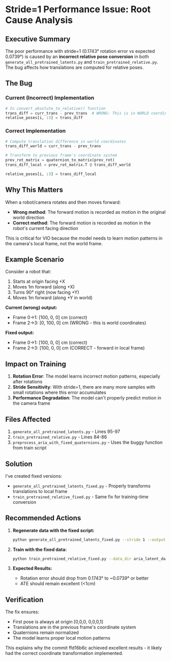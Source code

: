 # Stride=1 Performance Issue: Root Cause Analysis

## Executive Summary

The poor performance with stride=1 (0.1743° rotation error vs expected 0.0739°) is caused by an **incorrect relative pose conversion** in both `generate_all_pretrained_latents.py` and `train_pretrained_relative.py`. The bug affects how translations are computed for relative poses.

## The Bug

### Current (Incorrect) Implementation
```python
# In convert_absolute_to_relative() function
trans_diff = curr_trans - prev_trans  # WRONG: This is in WORLD coordinates
relative_poses[i, :3] = trans_diff
```

### Correct Implementation
```python
# Compute translation difference in world coordinates
trans_diff_world = curr_trans - prev_trans

# Transform to previous frame's coordinate system
prev_rot_matrix = quaternion_to_matrix(prev_rot)
trans_diff_local = prev_rot_matrix.T @ trans_diff_world

relative_poses[i, :3] = trans_diff_local
```

## Why This Matters

When a robot/camera rotates and then moves forward:
- **Wrong method**: The forward motion is recorded as motion in the original world direction
- **Correct method**: The forward motion is recorded as motion in the robot's current facing direction

This is critical for VIO because the model needs to learn motion patterns in the camera's local frame, not the world frame.

## Example Scenario

Consider a robot that:
1. Starts at origin facing +X
2. Moves 1m forward (along +X)
3. Turns 90° right (now facing +Y)
4. Moves 1m forward (along +Y in world)

**Current (wrong) output:**
- Frame 0→1: [100, 0, 0] cm (correct)
- Frame 2→3: [0, 100, 0] cm (WRONG - this is world coordinates)

**Fixed output:**
- Frame 0→1: [100, 0, 0] cm (correct)
- Frame 2→3: [100, 0, 0] cm (CORRECT - forward in local frame)

## Impact on Training

1. **Rotation Error**: The model learns incorrect motion patterns, especially after rotations
2. **Stride Sensitivity**: With stride=1, there are many more samples with small rotations where this error accumulates
3. **Performance Degradation**: The model can't properly predict motion in the camera frame

## Files Affected

1. `generate_all_pretrained_latents.py` - Lines 95-97
2. `train_pretrained_relative.py` - Lines 84-86
3. `preprocess_aria_with_fixed_quaternions.py` - Uses the buggy function from train script

## Solution

I've created fixed versions:
- `generate_all_pretrained_latents_fixed.py` - Properly transforms translations to local frame
- `train_pretrained_relative_fixed.py` - Same fix for training-time conversion

## Recommended Actions

1. **Regenerate data with the fixed script:**
   ```bash
   python generate_all_pretrained_latents_fixed.py --stride 1 --output-dir aria_latent_data_stride1_fixed
   ```

2. **Train with the fixed data:**
   ```bash
   python train_pretrained_relative_fixed.py --data_dir aria_latent_data_stride1_fixed
   ```

3. **Expected Results:**
   - Rotation error should drop from 0.1743° to ~0.0739° or better
   - ATE should remain excellent (<1cm)

## Verification

The fix ensures:
- First pose is always at origin [0,0,0, 0,0,0,1]
- Translations are in the previous frame's coordinate system
- Quaternions remain normalized
- The model learns proper local motion patterns

This explains why the commit ffd16b6c achieved excellent results - it likely had the correct coordinate transformation implemented.